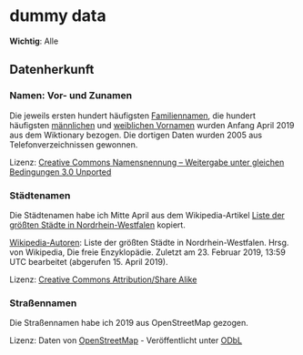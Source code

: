 # dummy data

**Wichtig**: Alle 

## Datenherkunft

### Namen: Vor- und Zunamen

Die jeweils ersten hundert häufigsten [Familiennamen](https://de.wiktionary.org/wiki/Verzeichnis:Deutsch/Namen/die_häufigsten_Nachnamen_Deutschlands), die hundert häufigsten [männlichen](https://de.wiktionary.org/wiki/Verzeichnis:Deutsch/Namen/die_häufigsten_männlichen_Vornamen_Deutschlands) und [weiblichen Vornamen](https://de.wiktionary.org/wiki/Verzeichnis:Deutsch/Namen/die_häufigsten_weiblichen_Vornamen_Deutschlands) wurden Anfang April 2019 aus dem Wiktionary bezogen. Die dortigen Daten wurden 2005 aus Telefonverzeichnissen gewonnen.

Lizenz: [Creative Commons Namensnennung – Weitergabe unter gleichen Bedingungen 3.0 Unported](https://creativecommons.org/licenses/by-sa/3.0/deed.de)

### Städtenamen

Die Städtenamen habe ich Mitte April aus dem Wikipedia-Artikel [Liste der größten Städte in Nordrhein-Westfalen](https://de.wikipedia.org/wiki/Liste_der_größten_Städte_in_Nordrhein-Westfalen) kopiert.

[Wikipedia-Autoren](https://de.wikipedia.org/w/index.php?title=Liste_der_größten_Städte_in_Nordrhein-Westfalen&action=history): Liste der größten Städte in Nordrhein-Westfalen. Hrsg. von Wikipedia, Die freie Enzyklopädie. Zuletzt am 23. Februar 2019, 13:59 UTC bearbeitet  (abgerufen 15. April 2019).

Lizenz: [Creative Commons Attribution/Share Alike](https://de.wikipedia.org/wiki/Wikipedia:Lizenzbestimmungen_Commons_Attribution-ShareAlike_3.0_Unported)

### Straßennamen

Die Straßennamen habe ich 2019 aus OpenStreetMap gezogen. 

Lizenz: Daten von <a href="http://www.openstreetmap.org/">OpenStreetMap</a> - Veröffentlicht unter <a href="http://opendatacommons.org/licenses/odbl/">ODbL</a>
